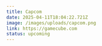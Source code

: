 ```yaml
---
title: Capcom
date: 2025-04-11T18:04:22.721Z
image: /images/uploads/capcom.png
link: https://gamecube.com
status: upcoming
---
```

